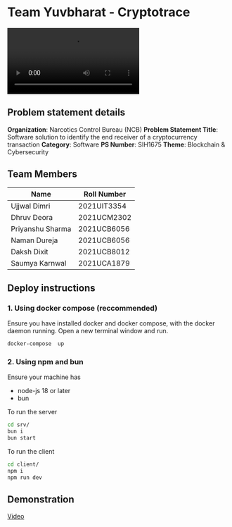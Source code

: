 
# Team Yuvbharat - Cryptotrace

![](https://github.com/ujjujjuj/sih-2024/raw/master/static/demo.mp4)

## Problem statement details

**Organization**: Narcotics Control Bureau (NCB)
**Problem Statement Title**: Software solution to identify the end receiver of a cryptocurrency transaction
**Category**: Software
**PS Number**: SIH1675
**Theme**: Blockchain & Cybersecurity

## Team Members
  
| Name | Roll Number|
| ---------------- | ----------- |
| Ujjwal Dimri | 2021UIT3354 |
| Dhruv Deora | 2021UCM2302 |
| Priyanshu Sharma | 2021UCB6056 |
| Naman Dureja | 2021UCB6056 |
| Daksh Dixit | 2021UCB8012 |
| Saumya Karnwal | 2021UCA1879 |
  

## Deploy instructions

### 1. Using docker compose (reccommended)

Ensure you have installed docker and docker compose, with the docker daemon running. Open a new terminal window and run.

```bash
docker-compose  up
```

### 2. Using npm and bun

Ensure your machine has
- node-js 18 or later
- bun

To run the server
```bash
cd srv/
bun i
bun start
```

To run the client
```bash
cd client/
npm i
npm run dev
```

## Demonstration

[Video](https://www.loom.com/share/77d80b0c69b04b88be43ffd2dee41b3f)
